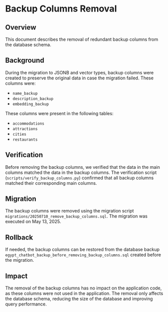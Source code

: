# Backup Columns Removal

## Overview

This document describes the removal of redundant backup columns from the database schema.

## Background

During the migration to JSONB and vector types, backup columns were created to preserve the original data in case the migration failed. These columns were:

- `name_backup`
- `description_backup`
- `embedding_backup`

These columns were present in the following tables:

- `accommodations`
- `attractions`
- `cities`
- `restaurants`

## Verification

Before removing the backup columns, we verified that the data in the main columns matched the data in the backup columns. The verification script (`scripts/verify_backup_columns.py`) confirmed that all backup columns matched their corresponding main columns.

## Migration

The backup columns were removed using the migration script `migrations/20250710_remove_backup_columns.sql`. The migration was executed on May 13, 2025.

## Rollback

If needed, the backup columns can be restored from the database backup `egypt_chatbot_backup_before_removing_backup_columns.sql` created before the migration.

## Impact

The removal of the backup columns has no impact on the application code, as these columns were not used in the application. The removal only affects the database schema, reducing the size of the database and improving query performance.
